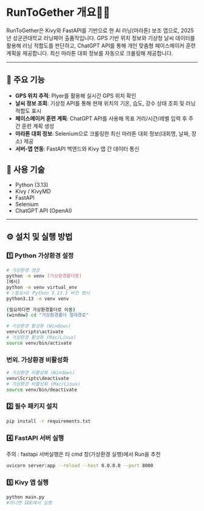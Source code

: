 # RunToGether 개요🏃‍♂️

RunToGether은 Kivy와 FastAPI를 기반으로 한 AI 러닝(마라톤) 보조 앱으로, 2025년 성균관대학교 러닝페어 출품작입니다.
GPS 기반 위치 정보와 기상청 날씨 데이터를 활용해 러닝 적합도를 판단하고, 
ChatGPT API를 통해 개인 맞춤형 페이스메이커 훈련 계획을 제공합니다.
최신 마라톤 대회 정보를 자동으로 크롤링해 제공합니다.

---
## 📌 주요 기능

- **GPS 위치 추적**: Plyer를 활용해 실시간 GPS 위치 확인
- **날씨 정보 조회**: 기상청 API를 통해 현재 위치의 기온, 습도, 강수 상태 조회 및 러닝 적합도 표시
- **페이스메이커 훈련 계획**: ChatGPT API를 사용해 목표 거리/시간/레벨 입력 후 주간 훈련 계획 생성
- **마라톤 대회 정보**: Selenium으로 크롤링한 최신 마라톤 대회 정보(대회명, 날짜, 장소) 제공
- **서버-앱 연동**: FastAPI 백엔드와 Kivy 앱 간 데이터 통신

## 📌 사용 기술
* Python (3.13)
* Kivy / KivyMD
* FastAPI
* Selenium
* ChatGPT API (OpenAI)
---
## ⚙️ 설치 및 실행 방법

### 1️⃣ Python 가상환경 설정

```bash
# 가상환경 생성
python -m venv [가상환경폴더명]
[예시]
python -m venv virtual_env
# (필요시) Python 3.13.3 버전 명시
python3.13 -m venv venv

(필요하다면 가상환경폴더로 이동)
(window) cd "가상환경폴더 절대경로"

# 가상환경 활성화 (Windows)
venv\Scripts\activate
# 가상환경 활성화 (Mac/Linux)
source venv/bin/activate
```
### 번외. 가상환경 비활성화
```bash
# 가상환경 비활성화 (Windows)
venv\Scripts\deactivate
# 가상환경 비활성화 (Mac/Linux)
source venv/bin/deactivate
```
### 2️⃣ 필수 패키지 설치
```bash
pip install -r requirements.txt
```
### 4️⃣ FastAPI 서버 실행
주의 : fastapi 서버실행은 타 cmd 창(가상환경 실행)에서 Run을 추천
```bash
uvicorn server:app --reload --host 0.0.0.0 --port 8000
```
### 5️⃣ Kivy 앱 실행
```bash
python main.py
#아니면 IDE에서 실행
